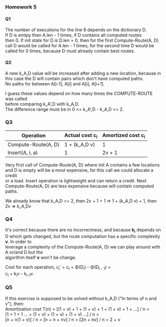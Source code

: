 ### Homework 5

#### Q1
The number of executions for the line 8 depends on the dictionary D.  
If D is emtpy then A.len - 1 times, if D contains all computed routes  
then 0. If init state for D is D.len = 0, then for the first Compute-Route(A, D)  
call D would be called for A.len - 1  times, for the second time D would be  
called for 0 times, because D must already contain best routes.  

#### Q2
A new k_A,D value will be increased after adding a new location, because in    
this case the D will contain pairs which don't have computed paths.  
No paths for between A[i-1], A[i] and A[i], A[i+1].  

I guess these values depend on how many times the COMPUTE-ROUTE was called  
before comparing k_A',D with k_A,D.  
The difference range must be in 0 <= k_A',D - k_A,D <= 2.

### Q3

| Operation      | Actual cost c<sub>i</sub> | Amortized cost c<sub>i</sub>
| -------------- | ------------------------- | ------------ 
| Compute-Route(A, D)      | 1 + (k_A,D  v)       | 1
| Insert(A, i, a)   | 1        | 2v + 1

Very first call of Compute-Route(A, D) where init A contains a few locations  
and D is empty will be a most expensive, for this call we could allocate a credit  
or a load. Insert operation is lightweight and can return a credit. Next  
Compute-Route(A, D) are less expensive because will contain computed paths.  

We already know that k_A,D <= 2, then 2v + 1 + 1 => 1 + (k_A,D  v) + 1, then  
2v => k_A,Dv

### Q4
It's correct because there are no incorrectness, and because **k<sub>i</sub>** depends on  
D which gets changed, but the route computation has a specific complexity **v**. In order to  
leverage a complexity of the Compute-Route(A, D) we can play around with A or/and D but the  
algorithm itself **v** won't be change.


Cost for each operation, c<sub>i</sub>' = c<sub>i</sub> + Φ(D<sub>i</sub>) - Φ(D<sub>i - 1</sub>) =  
c<sub>i</sub> + k<sub>i</sub>v - k<sub>i-1</sub>v.


### Q5
If this exercise is supposed to be solved without k_A,D ("In terms of n and v"), then:  
Amortization cost T(n) = [(1 + v) + 1 + (1 + v) + 1 + (1 + v) + 1 + ...] / n =  
[1 + 1 + 1 ... + (1 + v) + (1 + v) + (1 + v) ...] / n =  
[n + n(1 + v)] / n = [n + n + nv] / n = [2n + nv] / n = 2 + v
